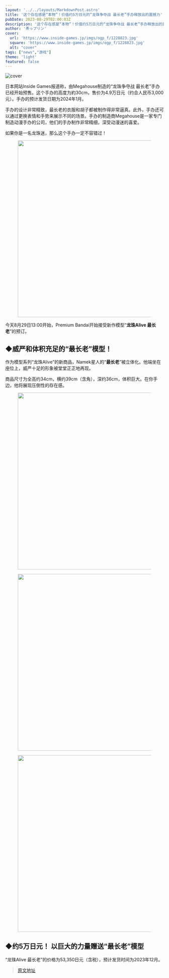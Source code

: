 ```yaml
---
layout: '../../layouts/MarkdownPost.astro'
title: '这个存在感是“本物”！价值约5万日元的“龙珠争夺战 最长老”手办释放出的震撼力'
pubDate: 2023-08-29T02:00:03Z
description: '这个存在感是“本物”！价值约5万日元的“龙珠争夺战 最长老”手办释放出的震撼力'
author: '茶っプリン'
cover:
  url: 'https://www.inside-games.jp/imgs/ogp_f/1228823.jpg'
  square: 'https://www.inside-games.jp/imgs/ogp_f/1228823.jpg'
  alt: "cover"
tags: ["news","游戏"]
theme: 'light'
featured: false
---
```


![cover](https://www.inside-games.jp/imgs/ogp_f/1228823.jpg)

日本网站Inside Games报道称，由Megahouse制造的“龙珠争夺战 最长老”手办已经开始预售。这个手办的高度为約30cm，售价为4.9万日元（约合人民币3,000元）。手办的预计发货日期为2024年1月。

手办的设计非常精致，最长老的衣服和胡子都被制作得非常逼真。此外，手办还可以通过更换表情和手势来展示不同的场景。手办的制造商Megahouse是一家专门制造动漫手办的公司，他们的手办制作非常精细，深受动漫迷的喜爱。

如果你是一名龙珠迷，那么这个手办一定不容错过！

<figure class="ctms-editor-image"><img src="https://www.inside-games.jp/imgs/zoom/1228819.jpg" class="inline-article-image" width="560" height="560"></figure>
<p>今天8月29日13:00开始，Premium Bandai开始接受新作模型“<b>龙珠Alive 最长老</b>”的预订。</p>
<h2>◆威严和体积充足的“最长老”模型！</h2>
<p>作为模型系列“龙珠Alive”的新商品，Namek星人的“<b>最长老</b>”被立体化。他端坐在座位上，威严十足的形象被堂堂正正地再现。</p>
<p>商品尺寸为全高约34cm，横约39cm（含角），深约36cm，体积巨大。在你手边，他将展现压倒性的存在感。</p>
<figure class="ctms-editor-image"><img src="https://www.inside-games.jp/imgs/zoom/1228820.jpg" class="inline-article-image" width="560" height="560"></figure>
<figure class="ctms-editor-image"><img src="https://www.inside-games.jp/imgs/zoom/1228821.jpg" class="inline-article-image" width="560" height="560"></figure>
<figure class="ctms-editor-image"><img src="https://www.inside-games.jp/imgs/zoom/1228822.jpg" class="inline-article-image" width="560" height="560"></figure>
<h2>◆约5万日元！ 以巨大的力量赠送“最长老”模型</h2>
“龙珠Alive 最长老”的价格为53,350日元（含税），预计发货时间为2023年12月。

>[原文地址](https://www.inside-games.jp/article/2023/08/29/148147.html)  